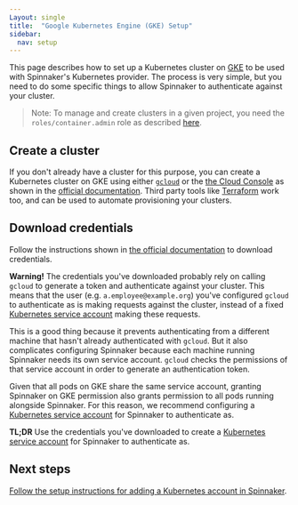 ```yaml
---
Layout: single
title:  "Google Kubernetes Engine (GKE) Setup"
sidebar:
  nav: setup
---
```




This page describes how to set up a Kubernetes cluster on
[GKE](https://cloud.google.com/kubernetes-engine/) to be used with Spinnaker's
Kubernetes provider. The process is very simple, but you need to do some
specific things to allow Spinnaker to authenticate against your cluster.

> Note: To manage and create clusters in a given project, you need the
> `roles/container.admin` role as described
> [here](https://cloud.google.com/kubernetes-engine/docs/how-to/iam#predefined).

## Create a cluster

If you don't already have a cluster for this purpose, you can create a
Kubernetes cluster on GKE using either
[`gcloud`](https://cloud.google.com/sdk/gcloud/) or the [the Cloud
Console](https://console.cloud.google.com/) as shown in the [official
documentation](https://cloud.google.com/kubernetes-engine/docs/how-to/creating-a-cluster#creating_a_cluster).
Third party tools like
[Terraform](https://www.terraform.io/docs/providers/google/r/container_cluster.html)
work too, and can be used to automate provisioning your clusters.

## Download credentials

Follow the instructions shown in [the official
documentation](https://cloud.google.com/kubernetes-engine/docs/how-to/cluster-access-for-kubectl#generate_kubeconfig_entry)
to download credentials.

__Warning!__ The credentials you've downloaded probably rely on calling
`gcloud` to generate a token and authenticate against your cluster. This means
that the user (e.g. `a.employee@example.org`) you've configured `gcloud` to
authenticate as is making requests against the cluster, instead of a fixed
[Kubernetes service
account](https://kubernetes.io/docs/reference/access-authn-authz/service-accounts-admin/)
making these requests.

This is a good thing because it prevents authenticating from a different
machine that hasn't already authenticated with `gcloud`. But it also
complicates configuring Spinnaker because each machine running Spinnaker needs
its own service account. `gcloud` checks the permissions of that service
account in order to generate an authentication token.

Given that all pods on GKE share the same service account, granting Spinnaker
on GKE permission also grants permission to all pods running alongside
Spinnaker. For this reason, we recommend configuring a [Kubernetes service
account](/docs/v1.19/setup/install/providers/kubernetes-v2/#optional-create-a-kubernetes-service-account)
for Spinnaker to authenticate as.

__TL;DR__ Use the credentials you've downloaded to create a [Kubernetes service
account](/docs/v1.19/setup/install/providers/kubernetes-v2/#optional-create-a-kubernetes-service-account)
for Spinnaker to authenticate as.

## Next steps

[Follow the setup instructions for adding a Kubernetes account in
Spinnaker](/docs/v1.19/setup/install/providers/kubernetes-v2/#adding-an-account).
